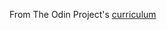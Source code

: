 From The Odin Project's [curriculum](https://www.theodinproject.com/courses/web-development-101/lessons/calculator)
